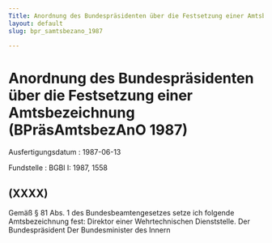 ```yaml
---
Title: Anordnung des Bundespräsidenten über die Festsetzung einer Amtsbezeichnung
layout: default
slug: bpr_samtsbezano_1987

---
```


# Anordnung des Bundespräsidenten über die Festsetzung einer Amtsbezeichnung (BPräsAmtsbezAnO 1987)

Ausfertigungsdatum
:   1987-06-13

Fundstelle
:   BGBl I: 1987, 1558



## (XXXX)

Gemäß § 81 Abs. 1 des Bundesbeamtengesetzes setze ich folgende
Amtsbezeichnung fest:
Direktor einer Wehrtechnischen Dienststelle.
Der Bundespräsident
Der Bundesminister des Innern

